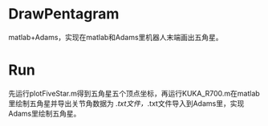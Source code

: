 # DrawPentagram
matlab+Adams，实现在matlab和Adams里机器人末端画出五角星。
# Run
先运行plotFiveStar.m得到五角星五个顶点坐标，再运行KUKA_R700.m在matlab里绘制五角星并导出关节角数据为 *.txt文件，*.txt文件导入到Adams里，实现Adams里绘制五角星。
